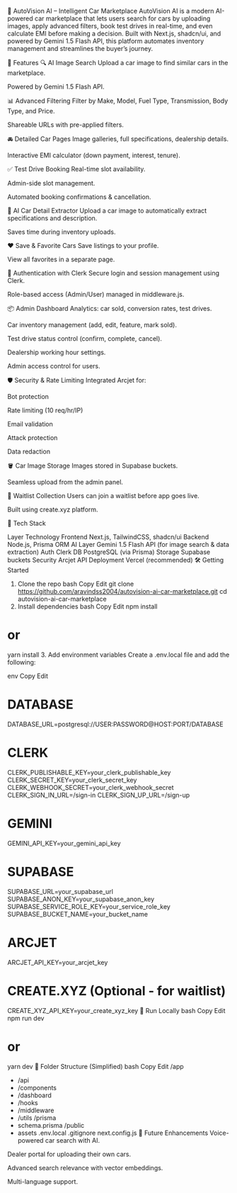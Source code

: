 🚗 AutoVision AI – Intelligent Car Marketplace
AutoVision AI is a modern AI-powered car marketplace that lets users search for cars by uploading images, apply advanced filters, book test drives in real-time, and even calculate EMI before making a decision. Built with Next.js, shadcn/ui, and powered by Gemini 1.5 Flash API, this platform automates inventory management and streamlines the buyer’s journey.

🌟 Features
🔍 AI Image Search
Upload a car image to find similar cars in the marketplace.

Powered by Gemini 1.5 Flash API.

📊 Advanced Filtering
Filter by Make, Model, Fuel Type, Transmission, Body Type, and Price.

Shareable URLs with pre-applied filters.

🚘 Detailed Car Pages
Image galleries, full specifications, dealership details.

Interactive EMI calculator (down payment, interest, tenure).

✅ Test Drive Booking
Real-time slot availability.

Admin-side slot management.

Automated booking confirmations & cancellation.

🧠 AI Car Detail Extractor
Upload a car image to automatically extract specifications and description.

Saves time during inventory uploads.

❤️ Save & Favorite Cars
Save listings to your profile.

View all favorites in a separate page.

🔐 Authentication with Clerk
Secure login and session management using Clerk.

Role-based access (Admin/User) managed in middleware.js.

📦 Admin Dashboard
Analytics: car sold, conversion rates, test drives.

Car inventory management (add, edit, feature, mark sold).

Test drive status control (confirm, complete, cancel).

Dealership working hour settings.

Admin access control for users.

🛡️ Security & Rate Limiting
Integrated Arcjet for:

Bot protection

Rate limiting (10 req/hr/IP)

Email validation

Attack protection

Data redaction

🪣 Car Image Storage
Images stored in Supabase buckets.

Seamless upload from the admin panel.

📝 Waitlist Collection
Users can join a waitlist before app goes live.

Built using create.xyz platform.

🧱 Tech Stack

Layer	Technology
Frontend	Next.js, TailwindCSS, shadcn/ui
Backend	Node.js, Prisma ORM
AI Layer	Gemini 1.5 Flash API (for image search & data extraction)
Auth	Clerk
DB	PostgreSQL (via Prisma)
Storage	Supabase buckets
Security	Arcjet API
Deployment	Vercel (recommended)
🛠️ Getting Started
1. Clone the repo
bash
Copy
Edit
git clone https://github.com/aravindss2004/autovision-ai-car-marketplace.git
cd autovision-ai-car-marketplace
2. Install dependencies
bash
Copy
Edit
npm install
# or
yarn install
3. Add environment variables
Create a .env.local file and add the following:

env
Copy
Edit
# DATABASE
DATABASE_URL=postgresql://USER:PASSWORD@HOST:PORT/DATABASE

# CLERK
CLERK_PUBLISHABLE_KEY=your_clerk_publishable_key
CLERK_SECRET_KEY=your_clerk_secret_key
CLERK_WEBHOOK_SECRET=your_clerk_webhook_secret
CLERK_SIGN_IN_URL=/sign-in
CLERK_SIGN_UP_URL=/sign-up

# GEMINI
GEMINI_API_KEY=your_gemini_api_key

# SUPABASE
SUPABASE_URL=your_supabase_url
SUPABASE_ANON_KEY=your_supabase_anon_key
SUPABASE_SERVICE_ROLE_KEY=your_service_role_key
SUPABASE_BUCKET_NAME=your_bucket_name

# ARCJET
ARCJET_API_KEY=your_arcjet_key

# CREATE.XYZ (Optional - for waitlist)
CREATE_XYZ_API_KEY=your_create_xyz_key
🧪 Run Locally
bash
Copy
Edit
npm run dev
# or
yarn dev
🧩 Folder Structure (Simplified)
bash
Copy
Edit
/app
  - /api
  - /components
  - /dashboard
  - /hooks
  - /middleware
  - /utils
/prisma
  - schema.prisma
/public
  - assets
.env.local
.gitignore
next.config.js
🚀 Future Enhancements
Voice-powered car search with AI.

Dealer portal for uploading their own cars.

Advanced search relevance with vector embeddings.

Multi-language support.
